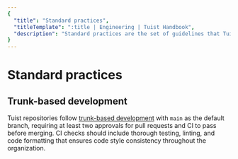 ```yaml
---
{
  "title": "Standard practices",
  "titleTemplate": ":title | Engineering | Tuist Handbook",
  "description": "Standard practices are the set of guidelines that Tuist engineers follow to ensure that the codebase is consistent, maintainable, and scalable."
}
---
```

# Standard practices

## Trunk-based development

Tuist repositories follow [trunk-based development](<https://en.wikipedia.org/wiki/Branching_(version_control)>) with `main` as the default branch, requiring at least two approvals for pull requests and CI to pass before merging. CI checks should include thorough testing, linting, and code formatting that ensures code style consistency throughout the organization.
